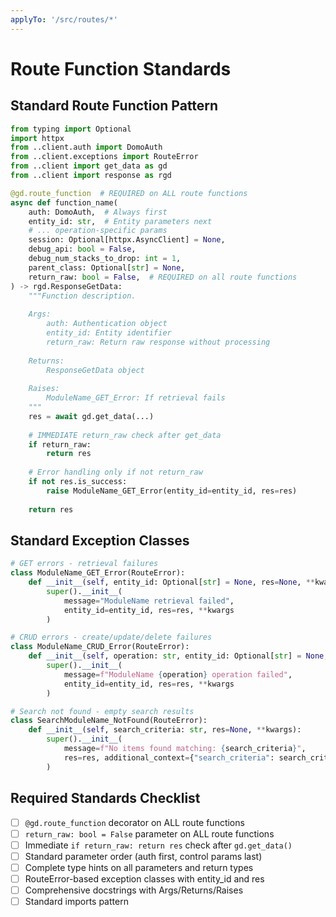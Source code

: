 ```yaml
---
applyTo: '/src/routes/*'
---
```

# Route Function Standards

## Standard Route Function Pattern

```python
from typing import Optional
import httpx
from ..client.auth import DomoAuth
from ..client.exceptions import RouteError
from ..client import get_data as gd
from ..client import response as rgd

@gd.route_function  # REQUIRED on ALL route functions
async def function_name(
    auth: DomoAuth,  # Always first
    entity_id: str,  # Entity parameters next
    # ... operation-specific params
    session: Optional[httpx.AsyncClient] = None,
    debug_api: bool = False,
    debug_num_stacks_to_drop: int = 1,
    parent_class: Optional[str] = None,
    return_raw: bool = False,  # REQUIRED on all route functions
) -> rgd.ResponseGetData:
    """Function description.
    
    Args:
        auth: Authentication object
        entity_id: Entity identifier
        return_raw: Return raw response without processing
        
    Returns:
        ResponseGetData object
        
    Raises:
        ModuleName_GET_Error: If retrieval fails
    """
    res = await gd.get_data(...)
    
    # IMMEDIATE return_raw check after get_data
    if return_raw:
        return res
        
    # Error handling only if not return_raw
    if not res.is_success:
        raise ModuleName_GET_Error(entity_id=entity_id, res=res)
    
    return res
```

## Standard Exception Classes

```python
# GET errors - retrieval failures
class ModuleName_GET_Error(RouteError):
    def __init__(self, entity_id: Optional[str] = None, res=None, **kwargs):
        super().__init__(
            message="ModuleName retrieval failed",
            entity_id=entity_id, res=res, **kwargs
        )

# CRUD errors - create/update/delete failures  
class ModuleName_CRUD_Error(RouteError):
    def __init__(self, operation: str, entity_id: Optional[str] = None, res=None, **kwargs):
        super().__init__(
            message=f"ModuleName {operation} operation failed",
            entity_id=entity_id, res=res, **kwargs
        )

# Search not found - empty search results
class SearchModuleName_NotFound(RouteError):
    def __init__(self, search_criteria: str, res=None, **kwargs):
        super().__init__(
            message=f"No items found matching: {search_criteria}",
            res=res, additional_context={"search_criteria": search_criteria}, **kwargs
        )
```

## Required Standards Checklist

- [ ] `@gd.route_function` decorator on ALL route functions
- [ ] `return_raw: bool = False` parameter on ALL route functions  
- [ ] Immediate `if return_raw: return res` check after `gd.get_data()`
- [ ] Standard parameter order (auth first, control params last)
- [ ] Complete type hints on all parameters and return types
- [ ] RouteError-based exception classes with entity_id and res
- [ ] Comprehensive docstrings with Args/Returns/Raises
- [ ] Standard imports pattern

